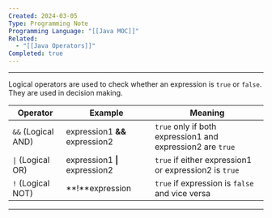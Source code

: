 ```yaml
---
Created: 2024-03-05
Type: Programming Note
Programming Language: "[[Java MOC]]"
Related:
  - "[[Java Operators]]"
Completed: true
---
```

---
Logical operators are used to check whether an expression is `true` or `false`. They are used in decision making.

| Operator           | Example                        | Meaning                                                    |
| ------------------ | ------------------------------ | ---------------------------------------------------------- |
| `&&` (Logical AND) | expression1 **&&** expression2 | `true` only if both expression1 and expression2 are `true` |
| `\|` (Logical OR)  | expression1 **\|** expression2 | `true` if either expression1 or expression2 is `true`      |
| `!` (Logical NOT)  | **!**expression                | `true` if expression is `false` and vice versa             |

---